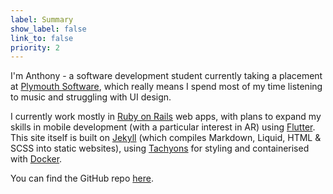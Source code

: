 ```yaml
---
label: Summary
show_label: false
link_to: false
priority: 2
---
```

I'm Anthony - a software development student currently taking a placement at
[Plymouth Software](https://plymouthsoftware.com), which really means I spend
most of my time listening to music and struggling with UI design.

I currently work mostly in [Ruby on Rails](https://rubyonrails.org/) web apps,
with plans to expand my skills in mobile development (with a particular interest in AR)
using [Flutter](https://flutter.dev). This site itself is built on
[Jekyll](https://jekyllrb.com/) (which compiles Markdown, Liquid, HTML & SCSS
into static websites), using [Tachyons](https://tachyons.io) for styling and
containerised with [Docker](https://www.docker.com).

You can find the GitHub repo [here](https://github.com/ctrlaltdelete44/website).
